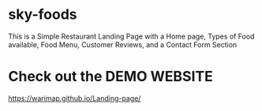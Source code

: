 # sky-foods
This is a Simple Restaurant Landing Page with a Home page, Types of Food available, Food Menu, Customer Reviews, and a Contact Form Section
# Check out the DEMO WEBSITE
https://warimap.github.io/Landing-page/

